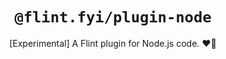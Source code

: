 <h1 align="center"><code>@flint.fyi/plugin-node</code></h1>

<p align="center">
	[Experimental] A Flint plugin for Node.js code.
	❤️‍🔥
</p>
